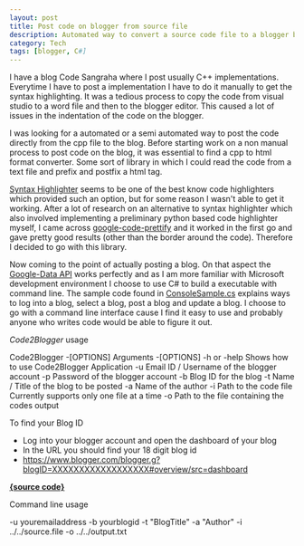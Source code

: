 ```yaml
---
layout: post
title: Post code on blogger from source file
description: Automated way to convert a source code file to a blogger blog post
category: Tech
tags: [blogger, C#]
---
```


I have a blog Code Sangraha where I post usually C++ implementations. Everytime I have to post a implementation I have to do it manually to get the syntax highlighting. It was a tedious process to  copy the code from visual studio to a word file and then to the blogger editor. This caused a lot of issues in the indentation of the code on the blogger.

I was looking for a automated or a semi automated way to post the code directly from the cpp file to the blog. Before starting work on a non manual process to post code on the blog, it was essential to find a cpp to html format converter. Some sort of library in which I could read the code from a text file and prefix and postfix a html tag.

[Syntax Highlighter](http://alexgorbatchev.com/SyntaxHighlighter/) seems to be one of the best know code highlighters which provided such an option, but for some reason I wasn't able to get it working. After a lot of research on an alternative to syntax highlighter which also involved implementing a preliminary python based code highlighter myself, I came across [google-code-prettify](https://code.google.com/p/google-code-prettify/) and it worked in the first go and gave pretty good results (other than the border around the code). Therefore I decided to go with this library.

Now coming to the point of actually posting a blog. On that aspect the [Google-Data API](https://code.google.com/p/google-gdata/downloads/detail?name=Google_Data_API_Setup_2.2.0.0.msi) works perfectly and as I am more familiar with Microsoft development environment I choose to use C# to build a executable with command line. The sample code found in [ConsoleSample.cs](https://google-gdata.googlecode.com/svn/trunk/clients/cs/samples/blogger/ConsoleSample.cs) explains ways to log into a blog, select a blog, post a blog and update a blog. I choose to go with a command line interface cause I find it easy to use and probably anyone who writes code would be able to figure it out.

_Code2Blogger_ usage

Code2Blogger -[OPTIONS] Arguments
-[OPTIONS]
-h or -help          Shows how to use Code2Blogger Application
-u                         Email ID / Username of the blogger account
-p                         Password of the blogger account
-b                         Blog ID for the blog
-t                          Name / Title of the blog to be posted
-a                         Name of the author
-i                          Path to the code file
Currently supports only one file at a time
-o                         Path to the file containing the codes output

To find your Blog ID
- Log into your blogger account and open the dashboard of your blog
- In the URL you should find your 18 digit blog id
- https://www.blogger.com/blogger.g?blogID=XXXXXXXXXXXXXXXXXX#overview/src=dashboard

[**{source code}**](https://bitbucket.org/akshay_chavan/code2blogger/src)

Command line usage

-u    youremailaddress    -b    yourblogid    -t    "BlogTitle"    -a    "Author"    -i    ../../source.file    -o    ../../output.txt
